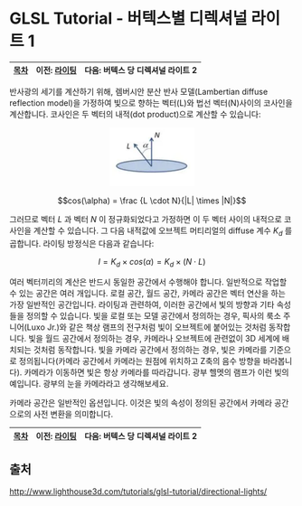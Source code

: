 # GLSL Tutorial - 버텍스별 디렉셔널 라이트 1

| [목차](../../README.md) | 이전: [라이팅](./../28_lighting/28_lighting.md) | 다음: 버텍스 당 디렉셔널 라이트 2 |
| :---------------------- | -------------------: | --------------: |

반사광의 세기를 계산하기 위해, 렘버시안 분산 반사 모델(Lambertian diffuse reflection model)을 가정하여 빛으로 향하는 벡터(L)와 법선 벡터(N)사이의 코사인을 계산합니다. 코사인은 두 벡터의 내적(dot product)으로 계산할 수 있습니다:

<p align="center"><img src="../../images/29_directional_lights_per_vertex_1/lambert.png"  width="150"></p>

$$cos(\alpha) = \frac {L \cdot N}{|L| \times |N|}$$

그러므로 벡터 $L$ 과 벡터 $N$ 이 정규화되었다고 가정하면 이 두 벡터 사이의 내적으로 코사인을 계산할 수 있습니다. 그 다음 내적값에 오브젝트 머티리얼의 diffuse 계수 $K_d$ 를 곱합니다. 라이팅 방정식은 다음과 같습니다:

$$I = K_d \times cos(\alpha) = K_d \times (N \cdot L)$$

여러 벡터끼리의 계산은 반드시 동일한 공간에서 수행해야 합니다. 일반적으로 작업할 수 있는 공간은 여러 개입니다. 로컬 공간, 월드 공간, 카메라 공간은 벡터 연산을 하는 가장 일반적인 공간입니다. 라이팅과 관련하여, 이러한 공간에서 빛의 방향과 기타 속성들을 정의할 수 있습니다. 빛을 로컬 또는 모델 공간에서 정의하는 경우, 픽사의 룩소 주니어(Luxo Jr.)와 같은 책상 램프의 전구처럼 빛이 오브젝트에 붙어있는 것처럼 동작합니다. 빛을 월드 공간에서 정의하는 경우, 카메라나 오브젝트에 관련없이 3D 세계에 배치되는 것처럼 동작합니다. 빛을 카메라 공간에서 정의하는 경우, 빛은 카메라를 기준으로 정의됩니다(카메라 공간에서 카메라는 원점에 위치하고 Z축의 음수 방향을 바라봅니다). 카메라가 이동하면 빛은 항상 카메라를 따라갑니다. 광부 헬멧의 램프가 이런 빛의 예입니다. 광부의 눈을 카메라라고 생각해보세요.

카메라 공간은 일반적인 옵션입니다. 이것은 빛의 속성이 정의된 공간에서 카메라 공간으로의 사전 변환을 의미합니다.

| [목차](../../README.md) | 이전: [라이팅](./../28_lighting/28_lighting.md) | 다음: 버텍스 당 디렉셔널 라이트 2 |
| :---------------------- | -------------------: | --------------: |

## 출처

http://www.lighthouse3d.com/tutorials/glsl-tutorial/directional-lights/